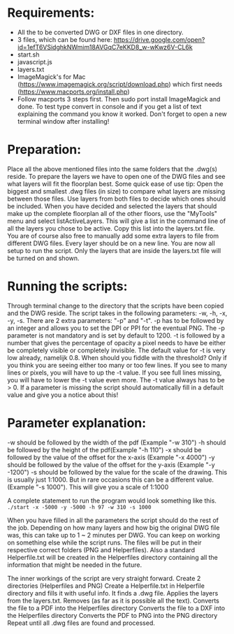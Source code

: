 # Requirements:
* All the to be converted DWG or DXF files in one directory.
* 3 files, which can be found here: https://drive.google.com/open?id=1efT6VSidghkNWmim18AVGqC7eKKD8_w-wKwz6V-CL6k
* start.sh
* javascript.js
* layers.txt
* ImageMagick's for Mac (https://www.imagemagick.org/script/download.php) which first needs (https://www.macports.org/install.php) 
* Follow macports 3 steps first.  Then sudo port install ImageMagick and done. To test type convert in console and if you get a list of text explaining the command you know it worked. Don't forget to open a new terminal window after installing!

# Preparation:
Place all the above mentioned files into the same folders that the .dwg(s) reside. To prepare the layers we have to open one of the DWG files and see what layers will fit the floorplan best. 
Some quick ease of use tip: Open the biggest and smallest .dwg files (in size) to compare what layers are missing between those files. Use layers from both files to decide which ones should be included.
When you have decided and selected the layers that should make up the complete floorplan all of the other floors, use the "MyTools" menu and select listActiveLayers. This will give a list in the command line of all the layers you chose to be active. Copy this list into the layers.txt file. You are of course also free to manually add some extra layers to file from different DWG files. Every layer should be on a new line. You are now all setup to run the script. Only the layers that are inside the layers.txt file will be turned on and shown.

# Running the scripts:
Through terminal change to the directory that the scripts have been copied and the DWG reside. The script takes in the following parameters: -w, -h, -x, -y, -s.
There are 2 extra parameters: "-p" and "-t".
-p has to be followed by an integer and allows you to set the DPI or PPI for the eventual PNG. The -p parameter is not mandatory and is set by default to 1200.
-t is followed by a number that gives the percentage of opacity a pixel needs to have be either be completely visible or completely invisible. The default value for -t is very low already, namelijk 0.8. When should you fiddle with the threshold? Only if you think you are seeing either too many or too few lines. If you see to many lines or pixels, you will have to up the -t value. If you see full lines missing, you will have to lower the -t value even more. The -t value always has to be > 0. If a parameter is missing the script should automatically fill in a default value and give you a notice about this! 

# Parameter explanation:
-w should be followed by the width of the pdf (Example "-w 310")
-h should be followed by the height of the pdf(Example "-h 110")
-x should be followed by the value of the offset for the x-axis (Example "-x 4000")
-y should be followed by the value of the offset for the y-axis (Example "-y -1200")
-s should be followed by the value for the scale of the drawing. This is usually just 1:1000. But in rare occasions this can be a different value. (Example "-s 1000"). This will give you a scale of 1:1000

A complete statement to run the program would look something like this. ``` ./start -x -5000 -y -5000 -h 97 -w 310 -s 1000 ```

When you have filled in all the parameters the script should do the rest of the job. Depending on how many layers and how big the original DWG file was, this can take up to 1 ~ 2 minutes per DWG. You can keep on working on something else while the script runs. 
The files will be put in their respective correct folders (PNG and Helperfiles). Also a standard Helperfile.txt will be created in the Helperfiles directory containing all the information that might be needed in the future. 

The inner workings of the script are very straight forward. 
Create 2 directories (Helperfiles and PNG)
Create a Helperfile.txt in Helperfile directory and fills it with useful info.
It finds a .dwg file. 
Applies the layers from the layers.txt.
Removes (as far as it is possible all the text). 
Converts the file to a PDF into the Helperfiles directory
Converts the file to a DXF into the Helperfiles directory
Converts the PDF to PNG into the PNG directory
Repeat until all .dwg files are found and processed.










